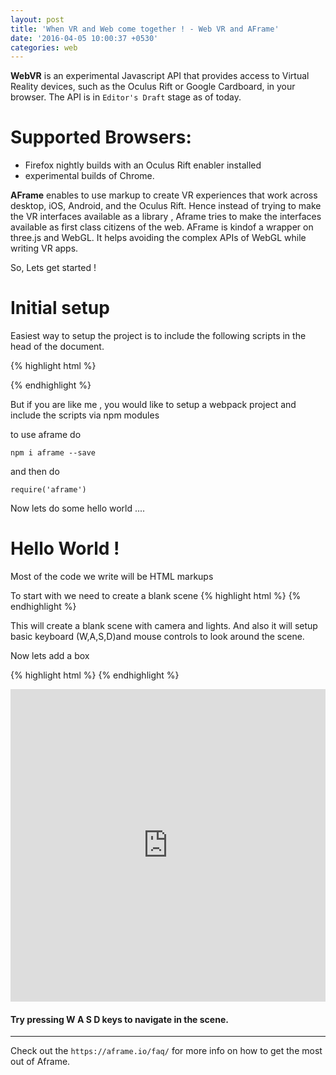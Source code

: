 ```yaml
---
layout: post
title: 'When VR and Web come together ! - Web VR and AFrame'
date: '2016-04-05 10:00:37 +0530'
categories: web
---
```


**WebVR** is an experimental Javascript API that provides access to Virtual Reality devices, such as the Oculus Rift or Google Cardboard, in your browser. The API is in `Editor's Draft` stage as of today.

# Supported Browsers:
- Firefox nightly builds with an Oculus Rift enabler installed
- experimental builds of Chrome.

**AFrame** enables to use markup to create VR experiences that work across desktop, iOS, Android, and the Oculus Rift. Hence instead of trying to make the VR interfaces available as a library , Aframe tries to make the interfaces available as first class citizens of the web.
 AFrame is kindof a wrapper on three.js and WebGL. It helps avoiding the complex APIs of WebGL while writing VR apps.


So, Lets get started !

# Initial setup
Easiest way to setup the project is to include the following scripts in the head of the document.

{% highlight html %}

<!-- Production Version, Minified -->
<script src="https://aframe.io/releases/0.2.0/aframe.min.js"></script>
<!-- Development Version, Uncompressed with Source Maps -->
<script src="https://aframe.io/releases/0.2.0/aframe.js"></script>

{% endhighlight %}


But if you are like me , you would like to setup a webpack project and include the scripts via npm modules

to use aframe do

`npm i aframe --save`

and then do

`require('aframe')`

Now lets do some hello world ....

# Hello World !

Most of the code we write will be HTML markups

To start with we need to create a blank scene
{% highlight html %}
<a-scene>
</a-scene>
{% endhighlight %}

This will create a blank scene with camera and lights. And also it will setup basic keyboard (W,A,S,D)and mouse controls to look around the scene.

Now lets add a box

{% highlight html %}
<a-scene>
  <a-box color="#E45334" width="4" height="10" depth="2"></a-box>
</a-scene>
{% endhighlight %}

<iframe style="width: 100%; height: 500px" src="https://embed.plnkr.co/30486SppK0q1WWBxU0QS/" frameborder="0" allowfullscren="allowfullscren"></iframe>

#### Try pressing W A S D keys to navigate in the scene.

------------------------------------------------


Check out the `https://aframe.io/faq/` for more info on how to get the most out of Aframe.
